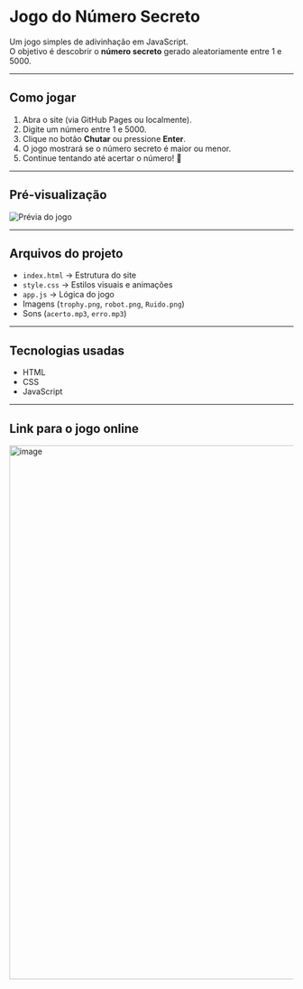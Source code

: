 # Jogo do Número Secreto

Um jogo simples de adivinhação em JavaScript.  
O objetivo é descobrir o **número secreto** gerado aleatoriamente entre 1 e 5000.

---

## Como jogar

1. Abra o site (via GitHub Pages ou localmente).  
2. Digite um número entre 1 e 5000.  
3. Clique no botão **Chutar** ou pressione **Enter**.  
4. O jogo mostrará se o número secreto é maior ou menor.  
5. Continue tentando até acertar o número! 🎯

---

## Pré-visualização
![Prévia do jogo](assets/game-preview.gif)

---

## Arquivos do projeto

- `index.html` → Estrutura do site  
- `style.css` → Estilos visuais e animações  
- `app.js` → Lógica do jogo  
- Imagens (`trophy.png`, `robot.png`, `Ruido.png`)  
- Sons (`acerto.mp3`, `erro.mp3`)  

---

## Tecnologias usadas

- HTML  
- CSS  
- JavaScript  

---

## Link para o jogo online

<img width="1919" height="945" alt="image" src="https://github.com/user-attachments/assets/c71e40bd-2cdd-42a1-83df-f922d68331a7" />

